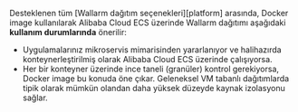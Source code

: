 Desteklenen tüm [Wallarm dağıtım seçenekleri][platform] arasında, Docker image kullanılarak Alibaba Cloud ECS üzerinde Wallarm dağıtımı aşağıdaki **kullanım durumlarında** önerilir:

* Uygulamalarınız mikroservis mimarisinden yararlanıyor ve halihazırda konteynerleştirilmiş olarak Alibaba Cloud ECS üzerinde çalışıyorsa.
* Her bir konteyner üzerinde ince taneli (granüler) kontrol gerekiyorsa, Docker image bu konuda öne çıkar. Geleneksel VM tabanlı dağıtımlarda tipik olarak mümkün olandan daha yüksek düzeyde kaynak izolasyonu sağlar.